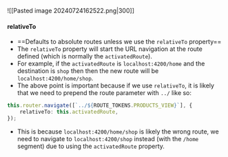 ![[Pasted image 20240724162522.png|300]]

#### relativeTo
- ==Defaults to absolute routes unless we use the `relativeTo` property==
- The `relativeTo` property will start the URL navigation at the route defined (which is normally the `activatedRoute`).
- For example, if the `activatedRoute` is `localhost:4200/home` and the destination is `shop` then then the new route will be `localhost:4200/home/shop`.
- The above point is important because if we use `relativeTo`, it is likely that we need to prepend the route parameter with `../` like so:

```typescript
this.router.navigate([`../${ROUTE_TOKENS.PRODUCTS_VIEW}`], {
	relativeTo: this.activatedRoute,
});
```

- This is because `localhost:4200/home/shop` is likely the wrong route, we need to navigate to `localhost:4200/shop` instead (with the `/home` segment) due to using the `activatedRoute` property.
